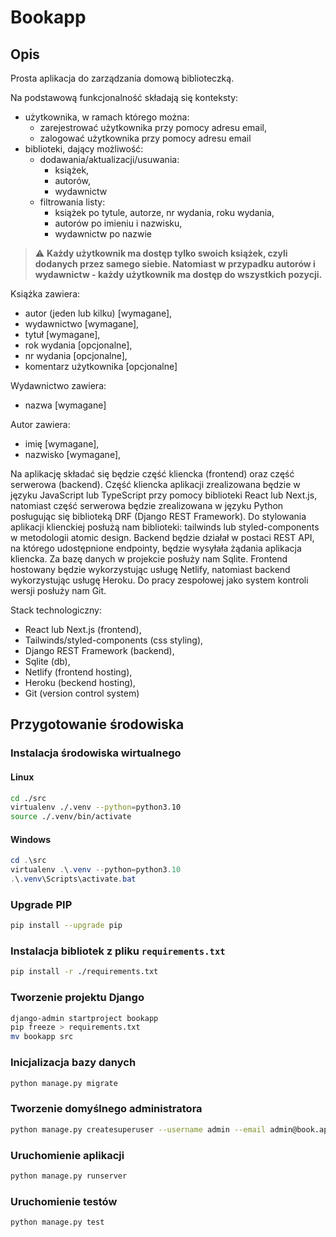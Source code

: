 # Bookapp

## Opis

Prosta aplikacja do zarządzania domową biblioteczką.

Na podstawową funkcjonalność składają się konteksty:

- użytkownika, w ramach którego można:
  - zarejestrować użytkownika przy pomocy adresu email,
  - zalogować użytkownika przy pomocy adresu email
- biblioteki, dający możliwość:
  - dodawania/aktualizacji/usuwania:
    - książek,
    - autorów,
    - wydawnictw
  - filtrowania listy:
    - książek po tytule, autorze, nr wydania, roku wydania,
    - autorów po imieniu i nazwisku,
    - wydawnictw po nazwie

> :warning: **Każdy użytkownik ma dostęp tylko swoich książek, czyli dodanych przez samego siebie. Natomiast w przypadku autorów i wydawnictw - każdy użytkownik ma dostęp do wszystkich pozycji.**

Książka zawiera:

- autor (jeden lub kilku) [wymagane],
- wydawnictwo [wymagane],
- tytuł [wymagane],
- rok wydania [opcjonalne],
- nr wydania [opcjonalne],
- komentarz użytkownika [opcjonalne]

Wydawnictwo zawiera:

- nazwa [wymagane]

Autor zawiera:

- imię [wymagane],
- nazwisko [wymagane],

Na aplikację składać się będzie część kliencka (frontend) oraz część serwerowa (backend).
Część kliencka aplikacji zrealizowana będzie w języku JavaScript lub TypeScript przy pomocy biblioteki React lub Next.js, natomiast część serwerowa będzie zrealizowana w języku Python posługując się biblioteką DRF (Django REST Framework). Do stylowania aplikacji klienckiej posłużą nam biblioteki: tailwinds lub styled-components w metodologii atomic design. Backend będzie działał w postaci REST API, na którego udostępnione endpointy, będzie wysyłała żądania aplikacja kliencka. Za bazę danych w projekcie posłuży nam Sqlite. Frontend hostowany będzie wykorzystując usługę Netlify, natomiast backend wykorzystując usługę Heroku. Do pracy zespołowej jako system kontroli wersji posłuży nam Git.

Stack technologiczny:

- React lub Next.js (frontend),
- Tailwinds/styled-components (css styling),
- Django REST Framework (backend),
- Sqlite (db),
- Netlify (frontend hosting),
- Heroku (beckend hosting),
- Git (version control system)

## Przygotowanie środowiska

### Instalacja środowiska wirtualnego

#### Linux

```bash
cd ./src
virtualenv ./.venv --python=python3.10
source ./.venv/bin/activate
```

#### Windows

```powershell
cd .\src
virtualenv .\.venv --python=python3.10
.\.venv\Scripts\activate.bat
```

### Upgrade PIP

```bash
pip install --upgrade pip
```

### Instalacja bibliotek z pliku `requirements.txt` 

```bash
pip install -r ./requirements.txt
```

### Tworzenie projektu Django

```bash
django-admin startproject bookapp
pip freeze > requirements.txt
mv bookapp src
```

### Inicjalizacja bazy danych

```bash
python manage.py migrate
```

### Tworzenie domyślnego administratora

```bash
python manage.py createsuperuser --username admin --email admin@book.app
```

### Uruchomienie aplikacji

```bash
python manage.py runserver
```

### Uruchomienie testów

```bash
python manage.py test
```
